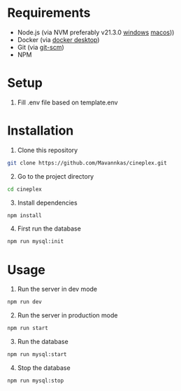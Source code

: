 <!-- Write requirements with node and docker -->
# Requirements
- Node.js (via NVM preferably v21.3.0 [windows](https://codedamn.com/news/nodejs/nvm-installation-setup-guide) [macos](https://tecadmin.net/install-nvm-macos-with-homebrew/)))
- Docker (via [docker desktop](https://www.docker.com/products/docker-desktop))
- Git (via [git-scm](https://git-scm.com/downloads))
- NPM 

# Setup
<!-- Write setup process -->
1. Fill .env file based on template.env

# Installation
<!-- Write installation process -->
1. Clone this repository
```bash
git clone https://github.com/Mavannkas/cineplex.git
```
2. Go to the project directory
```bash
cd cineplex
```
3. Install dependencies
```bash
npm install
```
4. First run the database
```bash
npm run mysql:init
```

# Usage
<!-- Write usage examples -->
1. Run the server in dev mode
```bash
npm run dev
```
2. Run the server in production mode
```bash
npm run start
```
3. Run the database
```bash
npm run mysql:start
```
4. Stop the database
```bash
npm run mysql:stop
```


